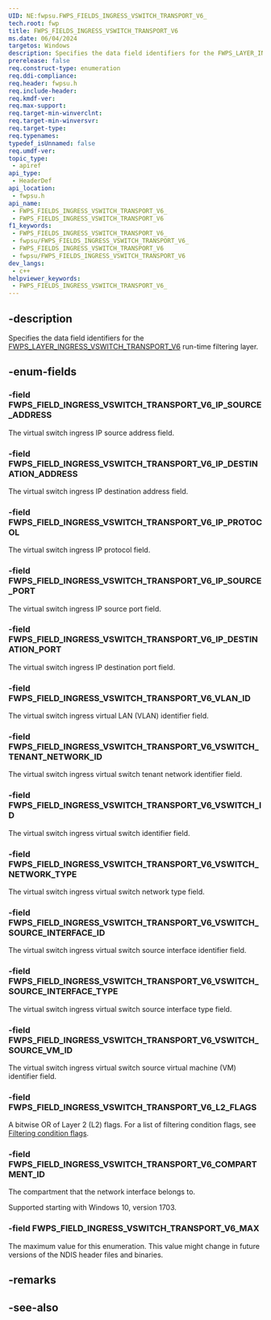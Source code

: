 ```yaml
---
UID: NE:fwpsu.FWPS_FIELDS_INGRESS_VSWITCH_TRANSPORT_V6_
tech.root: fwp
title: FWPS_FIELDS_INGRESS_VSWITCH_TRANSPORT_V6
ms.date: 06/04/2024
targetos: Windows
description: Specifies the data field identifiers for the FWPS_LAYER_INGRESS_VSWITCH_TRANSPORT_V6 run-time filtering layer.
prerelease: false
req.construct-type: enumeration
req.ddi-compliance: 
req.header: fwpsu.h
req.include-header: 
req.kmdf-ver: 
req.max-support: 
req.target-min-winverclnt: 
req.target-min-winversvr: 
req.target-type: 
req.typenames: 
typedef_isUnnamed: false
req.umdf-ver: 
topic_type:
 - apiref
api_type:
 - HeaderDef
api_location:
 - fwpsu.h
api_name:
 - FWPS_FIELDS_INGRESS_VSWITCH_TRANSPORT_V6_
 - FWPS_FIELDS_INGRESS_VSWITCH_TRANSPORT_V6
f1_keywords:
 - FWPS_FIELDS_INGRESS_VSWITCH_TRANSPORT_V6_
 - fwpsu/FWPS_FIELDS_INGRESS_VSWITCH_TRANSPORT_V6_
 - FWPS_FIELDS_INGRESS_VSWITCH_TRANSPORT_V6
 - fwpsu/FWPS_FIELDS_INGRESS_VSWITCH_TRANSPORT_V6
dev_langs:
 - c++
helpviewer_keywords:
 - FWPS_FIELDS_INGRESS_VSWITCH_TRANSPORT_V6_
---
```


## -description

Specifies the data field identifiers for the [FWPS_LAYER_INGRESS_VSWITCH_TRANSPORT_V6](./ne-fwpsu-fwps_builtin_layers.md) run-time filtering layer.

## -enum-fields

### -field FWPS_FIELD_INGRESS_VSWITCH_TRANSPORT_V6_IP_SOURCE_ADDRESS

The virtual switch ingress IP source address field.

### -field FWPS_FIELD_INGRESS_VSWITCH_TRANSPORT_V6_IP_DESTINATION_ADDRESS

The virtual switch ingress IP destination address field.

### -field FWPS_FIELD_INGRESS_VSWITCH_TRANSPORT_V6_IP_PROTOCOL

The virtual switch ingress IP protocol field.

### -field FWPS_FIELD_INGRESS_VSWITCH_TRANSPORT_V6_IP_SOURCE_PORT

The virtual switch ingress IP source port field.

### -field FWPS_FIELD_INGRESS_VSWITCH_TRANSPORT_V6_IP_DESTINATION_PORT

The virtual switch ingress IP destination port field.

### -field FWPS_FIELD_INGRESS_VSWITCH_TRANSPORT_V6_VLAN_ID

The virtual switch ingress virtual LAN (VLAN) identifier field.

### -field FWPS_FIELD_INGRESS_VSWITCH_TRANSPORT_V6_VSWITCH_TENANT_NETWORK_ID

The virtual switch ingress virtual switch tenant network identifier field.

### -field FWPS_FIELD_INGRESS_VSWITCH_TRANSPORT_V6_VSWITCH_ID

The virtual switch ingress virtual switch identifier field.

### -field FWPS_FIELD_INGRESS_VSWITCH_TRANSPORT_V6_VSWITCH_NETWORK_TYPE

The virtual switch ingress virtual switch network type field.

### -field FWPS_FIELD_INGRESS_VSWITCH_TRANSPORT_V6_VSWITCH_SOURCE_INTERFACE_ID

The virtual switch ingress virtual switch source interface identifier field.

### -field FWPS_FIELD_INGRESS_VSWITCH_TRANSPORT_V6_VSWITCH_SOURCE_INTERFACE_TYPE

The virtual switch ingress virtual switch source interface type field.

### -field FWPS_FIELD_INGRESS_VSWITCH_TRANSPORT_V6_VSWITCH_SOURCE_VM_ID

The virtual switch ingress virtual switch source virtual machine (VM) identifier field.

### -field FWPS_FIELD_INGRESS_VSWITCH_TRANSPORT_V6_L2_FLAGS

A bitwise OR of Layer 2 (L2) flags. For a list of filtering condition flags, see [Filtering condition flags](/windows-hardware/drivers/network/filtering-condition-flags).

### -field FWPS_FIELD_INGRESS_VSWITCH_TRANSPORT_V6_COMPARTMENT_ID

The compartment that the network interface belongs to.

Supported starting with Windows 10, version 1703.

### -field FWPS_FIELD_INGRESS_VSWITCH_TRANSPORT_V6_MAX

The maximum value for this enumeration. This value might change in future versions of the NDIS header files and binaries.

## -remarks

## -see-also
